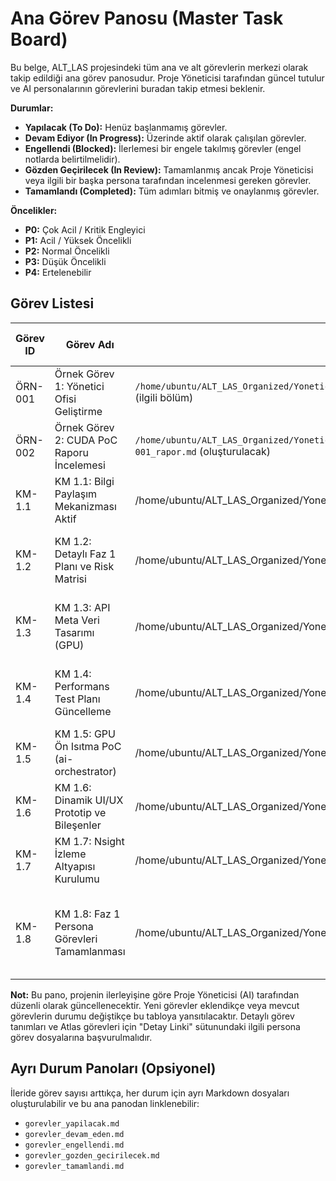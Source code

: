 # Ana Görev Panosu (Master Task Board)

Bu belge, ALT_LAS projesindeki tüm ana ve alt görevlerin merkezi olarak takip edildiği ana görev panosudur. Proje Yöneticisi tarafından güncel tutulur ve AI personalarının görevlerini buradan takip etmesi beklenir.

**Durumlar:**
*   **Yapılacak (To Do):** Henüz başlanmamış görevler.
*   **Devam Ediyor (In Progress):** Üzerinde aktif olarak çalışılan görevler.
*   **Engellendi (Blocked):** İlerlemesi bir engele takılmış görevler (engel notlarda belirtilmelidir).
*   **Gözden Geçirilecek (In Review):** Tamamlanmış ancak Proje Yöneticisi veya ilgili bir başka persona tarafından incelenmesi gereken görevler.
*   **Tamamlandı (Completed):** Tüm adımları bitmiş ve onaylanmış görevler.

**Öncelikler:**
*   **P0:** Çok Acil / Kritik Engleyici
*   **P1:** Acil / Yüksek Öncelikli
*   **P2:** Normal Öncelikli
*   **P3:** Düşük Öncelikli
*   **P4:** Ertelenebilir

## Görev Listesi

| Görev ID | Görev Adı                                      | Detay Linki (Persona Görev Dosyası)                                                                 | Atanan Persona                               | Durum         | Öncelik | Bağımlılıklar (Görev ID) | Tahmini Efor (gün) | Gerçekleşen Efor (gün) | Başlangıç Tarihi | Bitiş Tarihi | Notlar                                                                 |
|----------|------------------------------------------------|-----------------------------------------------------------------------------------------------------|----------------------------------------------|---------------|---------|--------------------------|--------------------|------------------------|------------------|--------------|------------------------------------------------------------------------|
| ÖRN-001  | Örnek Görev 1: Yönetici Ofisi Geliştirme       | `/home/ubuntu/ALT_LAS_Organized/Yonetici_Ofisi/Persona_Ofisleri/Proje_Yoneticisi_Ofisi/Calisma_Dosyalari/project_manager_detailed_cuda_tasks.md` (ilgili bölüm) | Proje Yöneticisi (AI)                        | Devam Ediyor  | P1      | -                        | 3                  | -                      | 2025-05-14       |              | Yönetici Ofisi özelliklerinin implementasyonu.                         |
| ÖRN-002  | Örnek Görev 2: CUDA PoC Raporu İncelemesi      | `/home/ubuntu/ALT_LAS_Organized/Yonetici_Ofisi/Persona_Ofisleri/Kidemli_Backend_Gelistirici_Ahmet_Celik_Ofisi/Raporlar/AG-BE-POCREPORT-001_rapor.md` (oluşturulacak) | Yazılım Mimarı (Elif Yılmaz)                 | Yapılacak     | P2      | BE-POC-001               | 1                  | -                      |                  |              | Backend PoC raporunun mimari açıdan değerlendirilmesi.                 |
| KM-1.1   | KM 1.1: Bilgi Paylaşım Mekanizması Aktif     | /home/ubuntu/ALT_LAS_Organized/Yonetici_Ofisi/Calisma_Dosyalari/project_milestones_dependencies_critical_path.md (S8.2) | Proje Yöneticisi (AI)                        | Yapılacak     | P1      | -                                                              | 5                  | -                      | 2025-05-15       | 2025-05-21   | Ekip içi bilgi paylaşım mekanizması aktif ve işler durumda.              |
| KM-1.2   | KM 1.2: Detaylı Faz 1 Planı ve Risk Matrisi  | /home/ubuntu/ALT_LAS_Organized/Yonetici_Ofisi/Calisma_Dosyalari/project_milestones_dependencies_critical_path.md (S8.1) | Proje Yöneticisi (AI)                        | Yapılacak     | P1      | KM-1.1                                                         | 7                  | -                      | 2025-05-22       | 2025-05-30   | Detaylı Faz 1 planı, kaynak atamaları ve güncellenmiş risk matrisi.    |
| KM-1.3   | KM 1.3: API Meta Veri Tasarımı (GPU)         | /home/ubuntu/ALT_LAS_Organized/Yonetici_Ofisi/Calisma_Dosyalari/project_milestones_dependencies_critical_path.md (S1.2) | Yazılım Mimarı, K. Backend Gel.              | Yapılacak     | P1      | KM-1.2                                                         | 10                 | -                      | 2025-05-31       | 2025-06-13   | API yanıtlarında işlem süresi/GPU kaynağı meta verisi için mimari tasarım. |
| KM-1.4   | KM 1.4: Performans Test Planı Güncelleme     | /home/ubuntu/ALT_LAS_Organized/Yonetici_Ofisi/Calisma_Dosyalari/project_milestones_dependencies_critical_path.md (S5.2) | QA Mühendisi, DevOps Mühendisi                 | Yapılacak     | P1      | KM-1.3                                                         | 5                  | -                      | 2025-06-14       | 2025-06-20   | 95/99 persentil yanıt süreleri ölçümü için performans test planı.      |
| KM-1.5   | KM 1.5: GPU Ön Isıtma PoC (ai-orchestrator)  | /home/ubuntu/ALT_LAS_Organized/Yonetici_Ofisi/Calisma_Dosyalari/project_milestones_dependencies_critical_path.md (S2.2) | K. Backend Gel., Veri Bilimcisi              | Yapılacak     | P1      | KM-1.4                                                         | 10                 | -                      | 2025-06-21       | 2025-07-04   | GPU ön ısıtma ve önbellekleme mekanizması PoC ve test sonuçları.        |
| KM-1.6   | KM 1.6: Dinamik UI/UX Prototip ve Bileşenler | /home/ubuntu/ALT_LAS_Organized/Yonetici_Ofisi/Calisma_Dosyalari/project_milestones_dependencies_critical_path.md (S6.2) | UI/UX Tasarımcısı, K. Frontend Gel.          | Yapılacak     | P2      | KM-1.2                                                         | 15                 | -                      | 2025-06-02       | 2025-06-20   | Dinamik, filtrelenebilir arayüzler için UI/UX prototipleri.            |
| KM-1.7   | KM 1.7: Nsight İzleme Altyapısı Kurulumu     | /home/ubuntu/ALT_LAS_Organized/Yonetici_Ofisi/Calisma_Dosyalari/project_milestones_dependencies_critical_path.md (S3.2) | DevOps Mühendisi, K. Backend Gel.              | Yapılacak     | P1      | KM-1.5                                                         | 7                  | -                      | 2025-07-05       | 2025-07-15   | Nsight ile detaylı çekirdek izleme altyapısı kurulmuş ve örnek raporlar. |
| KM-1.8   | KM 1.8: Faz 1 Persona Görevleri Tamamlanması | /home/ubuntu/ALT_LAS_Organized/Yonetici_Ofisi/Calisma_Dosyalari/project_milestones_dependencies_critical_path.md       | Tüm Personalar (Proje Yöneticisi koord.)       | Yapılacak     | P1      | KM-1.1,KM-1.2,KM-1.3,KM-1.4,KM-1.5,KM-1.6,KM-1.7                | 5                  | -                      | 2025-07-16       | 2025-07-22   | Tüm personaların Faz 1 ilk görevleri tamamlanmış.                      |

**Not:** Bu pano, projenin ilerleyişine göre Proje Yöneticisi (AI) tarafından düzenli olarak güncellenecektir. Yeni görevler eklendikçe veya mevcut görevlerin durumu değiştikçe bu tabloya yansıtılacaktır. Detaylı görev tanımları ve Atlas görevleri için "Detay Linki" sütunundaki ilgili persona görev dosyalarına başvurulmalıdır.

## Ayrı Durum Panoları (Opsiyonel)

İleride görev sayısı arttıkça, her durum için ayrı Markdown dosyaları oluşturulabilir ve bu ana panodan linklenebilir:
*   `gorevler_yapilacak.md`
*   `gorevler_devam_eden.md`
*   `gorevler_engellendi.md`
*   `gorevler_gozden_gecirilecek.md`
*   `gorevler_tamamlandi.md`

